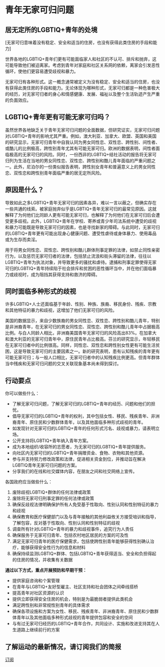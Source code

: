# 青年无家可归问题

## **居无定所的LGBTIQ+青年的处境**

[无家可归意味着没有稳定、安全和适当的住房，也没有获得此类住房的手段和能力]

世界各地的LGBTIQ+青年们更有可能面临家人和社区的不认可、排斥和抛弃，这可能导致他们被迫离家。考虑到青年对家庭和社区关系网的依赖，离家会引发恶性循环，使他们更容易遭受歧视和暴力。

无家可归有各种形式。这一概念通常被定义为没有稳定、安全和适当的住房，也没有获得此类住房的手段和能力。无论体现为哪种形式，无家可归都是一种危害极大的经历，对无家可归者的身心和情感健康、发展、福祉以及整个生活轨迹产生严重的负面效应。

## **LGBTIQ+青年更有可能无家可归吗？**

虽然世界各地缺乏关于青年无家可归问题的全面数据，但研究证实，无家可归问题对LGBTIQ+青年的影响尤其严重。例如，澳大利亚、加拿大、欧盟、英国和美国的研究显示，无家可归青年中自我认同为男女同性恋、双性恋、跨性别、间性者、或酷儿的比例极高，跨性别青年尤其有可能无家可归。欧洲的数据表明，间性者面临极高的无家可归的风险。同时，一份西非的LGBTIQ+结社活动的报告将无家可归列为生活在当地的男女同性恋、双性恋、跨性别和酷儿青年面临的严重问题之一。此外，尼泊尔的一份类似报告表明，跨性别女青年和普遍意义上的男女同性恋、双性恋和跨性别青年面临严重的居无定所风险。

## **原因是什么？**

导致如此之多LGBTIQ+青年无家可归的因素各异，难以一言以蔽之，但确实存在一些共通的线索。被家庭抛弃似乎是LGBTIQ+青年无家可归的最常见原因。这就解释了为何他们比同龄人更有可能无家可归，也解释了为何他们在无家可归后会遭受更多歧视。此外，LGBTIQ+青年在学校、寄养或青少年司法系统中遭受的歧视和暴力可能既是导致无家可归的因素，也是寻找新家的障碍。与此同时，无家可归的LGBTIQ+青年更有可能出现身心健康问题、遭受性虐待或身体暴力、使用毒品或为生存而卖淫。

用于将男女同性恋、双性恋、跨性别和酷儿群体刑事定罪的法律，如禁止同性亲密行为，以及惩罚无家可归者的法律，包括禁止流浪和街头滞留的法律，往往以LGBTIQ+青年为执法对象，并导致更多的骚扰和虐待。逮捕和刑事定罪使得无家可归的LGBTIQ+青年持续陷于社会排斥和贫困的恶性循环当中，并在他们面临暴力或歧视时，成为阻挡其获得支持和救济的障碍。

## **同时面临多种形式的歧视**

许多LGBTIQ+人士还面临基于年龄、性别、种族、族裔、移民身份、残疾、宗教和其他特征的暴力和歧视，这增加了他们无家可归的风险。

美国的数据显示，来自少数族裔的男女同性恋、双性恋、跨性别和酷儿青年，特别是非洲裔青年，在无家可归的男女同性恋、双性恋、跨性别和酷儿青年中占据极高比例。与白人同龄人相比，非洲裔美国青年无家可归的风险高出83%。在加拿大和澳大利亚的无家可归青年中，原住民青年占比极高。芬兰的研究显示，年轻移民在无家可归者中的比例很高。同样，同性恋、双性恋和跨性别女性更有可能生活贫困，这是导致无家可归的主要因素之一。新的研究表明，患有认知残疾的青年更有可能无家可归；与一般人口相比，无家可归者中的认知残疾比例更高。但青年群体当中残疾和无家可归问题的交叉关联现象基本尚未得到探讨。

## 行动要点

你可以做些什么：

- 了解无家可归问题，了解无家可归的LGBTIQ+青年的经历、问题和他们的担忧。
- 倡导无家可归的LGBTIQ+青年的权利，其中包括女性、移民、残疾青年、非洲裔青年、原住民和少数群体青年，以及其他面临多种形式歧视的青年。
- 如发现针对无家可归的LGBTIQ+青年的任何形式污名、歧视或暴力，请表明立场。
- 公开支持将LGBTIQ+青年纳入青年方案。
- 成为本地组织/收容所的志愿者，为无家可归的LGBTIQ+青年提供服务。
- 向社区内无家可归的LGBTIQ+青年捐赠资金、食物、衣物和其他资源。
- 参与并支持努力修改政策和法律，促进相关资金到位，并推动旨在解决LGBTIQ青年无家可归问题的方案。
- 分享我们的在线和社交媒体内容，在朋友之间和社交网络上宣传。

各国政府应当做些什么：

1. 废除歧视LGBTIQ+群体的任何法律或政策
2. 废除将无家可归刑事定罪的任何法律或政策
3. 确保反歧视法律明确保护所有人免受基于性取向、性别认同和性别特征的暴力和歧视
4. 确保教育和医疗保健部门以及与青年接触的其他利益攸关方接受培训和指导，了解包容，反对基于性取向、性别认同和性别特征的歧视
5. 调查所有针对LGBTIQ+青年的暴力和歧视事件，追究行为人责任
6. 确保服务于无家可归青年、包括农村地区居民的方案的可及性
7. 满足无家可归青年的医疗保健需求，包括使跨性别青年能够获得性别确认治疗，能够获得安全性行为的信息和材料
8. 确保持续监测LGBTIQ+群体、包括LGBTIQ+青年获得适当、安全和负担得起的住房的情况，并收集有关数据

**通过以下方式，重点开展预防和早期干预：**

- 提供家庭咨询和个案管理
- 在青年与LGBTIQ+友好型雇主、社区支持和社会团体之间牵线搭桥
- 提高青年对社区资源的认识
- 提供立即获得安全住房的机会，特别是为最脆弱者提供此类机会
- 满足跨性别和非常规性别青年的具体需求
- 确保各项设施和方案为女性、移民、残疾青年、非洲裔青年、原住民和少数群体青年以及其他面临多种形式歧视的青年提供包容和安全的空间
- 与有过无家可归经历的LGBTIQ+青年合作，共同设计、实施和改进支持其在人生道路上继续前行的方案

## 了解运动的最新情况，请订阅我们的简报

[订阅](#)